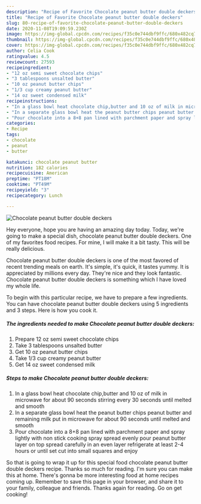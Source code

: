```yaml
---
description: "Recipe of Favorite Chocolate peanut butter double deckers"
title: "Recipe of Favorite Chocolate peanut butter double deckers"
slug: 80-recipe-of-favorite-chocolate-peanut-butter-double-deckers
date: 2020-11-08T19:09:59.230Z
image: https://img-global.cpcdn.com/recipes/f35c0e744dbf9ffc/680x482cq70/chocolate-peanut-butter-double-deckers-recipe-main-photo.jpg
thumbnail: https://img-global.cpcdn.com/recipes/f35c0e744dbf9ffc/680x482cq70/chocolate-peanut-butter-double-deckers-recipe-main-photo.jpg
cover: https://img-global.cpcdn.com/recipes/f35c0e744dbf9ffc/680x482cq70/chocolate-peanut-butter-double-deckers-recipe-main-photo.jpg
author: Celia Cook
ratingvalue: 4.5
reviewcount: 27593
recipeingredient:
- "12 oz semi sweet chocolate chips"
- "3 tablespoons unsalted butter"
- "10 oz peanut butter chips"
- "1/3 cup creamy peanut butter"
- "14 oz sweet condensed milk"
recipeinstructions:
- "In a glass bowl heat chocolate chip,butter and 10 oz of milk in microwave for about 90 seconds stirring every 30 seconds until melted and smooth"
- "In a separate glass bowl heat the peanut butter chips peanut butter and remaining milk put in microwave for about 90 seconds until melted and smooth"
- "Pour chocolate into a 8+8 pan lined with parchment paper and spray lightly with non stick cooking spray  spread evenly pour peanut butter layer on top spread carefully in an even layer refrigerate at least 2-4 hours or until set cut into small squares and enjoy"
categories:
- Recipe
tags:
- chocolate
- peanut
- butter

katakunci: chocolate peanut butter 
nutrition: 182 calories
recipecuisine: American
preptime: "PT18M"
cooktime: "PT49M"
recipeyield: "3"
recipecategory: Lunch

---
```



![Chocolate peanut butter double deckers](https://img-global.cpcdn.com/recipes/f35c0e744dbf9ffc/680x482cq70/chocolate-peanut-butter-double-deckers-recipe-main-photo.jpg)

Hey everyone, hope you are having an amazing day today. Today, we're going to make a special dish, chocolate peanut butter double deckers. One of my favorites food recipes. For mine, I will make it a bit tasty. This will be really delicious.



Chocolate peanut butter double deckers is one of the most favored of recent trending meals on earth. It's simple, it's quick, it tastes yummy. It is appreciated by millions every day. They're nice and they look fantastic. Chocolate peanut butter double deckers is something which I have loved my whole life.


To begin with this particular recipe, we have to prepare a few ingredients. You can have chocolate peanut butter double deckers using 5 ingredients and 3 steps. Here is how you cook it.

<!--inarticleads1-->

##### The ingredients needed to make Chocolate peanut butter double deckers:

1. Prepare 12 oz semi sweet chocolate chips
1. Take 3 tablespoons unsalted butter
1. Get 10 oz peanut butter chips
1. Take 1/3 cup creamy peanut butter
1. Get 14 oz sweet condensed milk




<!--inarticleads2-->

##### Steps to make Chocolate peanut butter double deckers:

1. In a glass bowl heat chocolate chip,butter and 10 oz of milk in microwave for about 90 seconds stirring every 30 seconds until melted and smooth
1. In a separate glass bowl heat the peanut butter chips peanut butter and remaining milk put in microwave for about 90 seconds until melted and smooth
1. Pour chocolate into a 8+8 pan lined with parchment paper and spray lightly with non stick cooking spray  spread evenly pour peanut butter layer on top spread carefully in an even layer refrigerate at least 2-4 hours or until set cut into small squares and enjoy




So that is going to wrap it up for this special food chocolate peanut butter double deckers recipe. Thanks so much for reading. I'm sure you can make this at home. There's gonna be more interesting food at home recipes coming up. Remember to save this page in your browser, and share it to your family, colleague and friends. Thanks again for reading. Go on get cooking!
